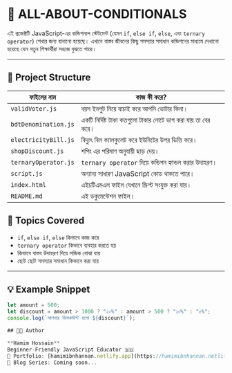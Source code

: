 # 📘 ALL-ABOUT-CONDITIONALS

এই প্রজেক্টটি JavaScript-এর কন্ডিশনাল স্টেটমেন্ট (যেমন `if`, `else if`, `else`, এবং `ternary operator`) শেখার জন্য বানানো হয়েছে। এখানে বাস্তব জীবনের কিছু সমস্যার সমাধান কন্ডিশনের মাধ্যমে দেখানো হয়েছে যেন নতুন শিক্ষার্থীরা সহজে বুঝতে পারে।

---

## 📂 Project Structure

| ফাইলের নাম               | কাজ কী করে? |
|--------------------------|--------------|
| `validVoter.js`          | বয়স ইনপুট নিয়ে যাচাই করে আপনি ভোটার কিনা। |
| `bdtDenomination.js`     | একটি নির্দিষ্ট টাকা কতগুলো টাকার নোটে ভাগ করা যায় তা বের করে। |
| `electricityBill.js`     | বিদ্যুৎ বিল ক্যালকুলেট করে ইউনিটের উপর ভিত্তি করে। |
| `shopDiscount.js`        | শপিং এর পরিমাণ অনুযায়ী ছাড় দেয়। |
| `ternaryOperator.js`     | `ternary operator` দিয়ে কন্ডিশন হ্যান্ডল করার উদাহরণ। |
| `script.js`              | অন্যান্য সাধারণ JavaScript কোড থাকতে পারে। |
| `index.html`             | এইচটিএমএল ফাইল যেখানে স্ক্রিপ্ট সংযুক্ত করা যায়। |
| `README.md`              | এই ডকুমেন্টেশন ফাইল। |


## 🚀 Topics Covered

- `if`, `else if`, `else` কিভাবে কাজ করে
- `ternary operator` কিভাবে ব্যবহার করতে হয়
- কিভাবে বাস্তব উদাহরণ দিয়ে লজিক বোঝা যায়
- ছোট ছোট সমস্যার সমাধান কিভাবে করা যায়

---

## 💡 Example Snippet

```js
let amount = 500;
let discount = amount > 1000 ? "২০%" : amount > 500 ? "১০%" : "৫%";
console.log(`আপনার ডিসকাউন্ট হলো ${discount}`);

## 🧑‍💻 Author

**Hamim Hossain**
Beginner-Friendly JavaScript Educator 🇧🇩
📘 Portfolio: [hamimibnhannan.netlify.app](https://hamimibnhannan.netlify.app)
📘 Blog Series: Coming soon...
